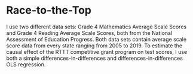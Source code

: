 # Race-to-the-Top
I use two different data sets: Grade 4 Mathematics Average Scale Scores and Grade 4 Reading Average Scale Scores, both from the National Assessment of Education Progress. Both data sets contain average scale score data from every state ranging from 2005 to 2019. To estimate the causal effect of the RTTT competitive grant program on test scores, I use both a simple differences-in-differences and differences-in-differences OLS regression.
